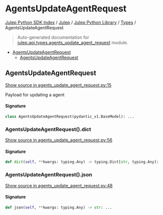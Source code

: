 # AgentsUpdateAgentRequest

[Julep Python SDK Index](../../../README.md#julep-python-sdk-index) / [Julep](../../index.md#julep) / [Julep Python Library](../index.md#julep-python-library) / [Types](./index.md#types) / AgentsUpdateAgentRequest

> Auto-generated documentation for [julep.api.types.agents_update_agent_request](../../../../../../../julep/api/types/agents_update_agent_request.py) module.

- [AgentsUpdateAgentRequest](#agentsupdateagentrequest)
  - [AgentsUpdateAgentRequest](#agentsupdateagentrequest-1)

## AgentsUpdateAgentRequest

[Show source in agents_update_agent_request.py:15](../../../../../../../julep/api/types/agents_update_agent_request.py#L15)

Payload for updating a agent

#### Signature

```python
class AgentsUpdateAgentRequest(pydantic_v1.BaseModel): ...
```

### AgentsUpdateAgentRequest().dict

[Show source in agents_update_agent_request.py:56](../../../../../../../julep/api/types/agents_update_agent_request.py#L56)

#### Signature

```python
def dict(self, **kwargs: typing.Any) -> typing.Dict[str, typing.Any]: ...
```

### AgentsUpdateAgentRequest().json

[Show source in agents_update_agent_request.py:48](../../../../../../../julep/api/types/agents_update_agent_request.py#L48)

#### Signature

```python
def json(self, **kwargs: typing.Any) -> str: ...
```